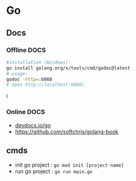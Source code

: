 # Go

## Docs

### Offline DOCS

```bash
#installation (Windows):
go install golang.org/x/tools/cmd/godoc@latest
# usage:
godoc -http=:6060
# open http://localhost:6060/
```
l

### Online DOCS

- [devdocs.io/go](https://devdocs.io/go/)
- https://github.com/softchris/golang-book

## cmds

- init go project : `go mod init [project-name]`
- run go project : `go run main.go`
